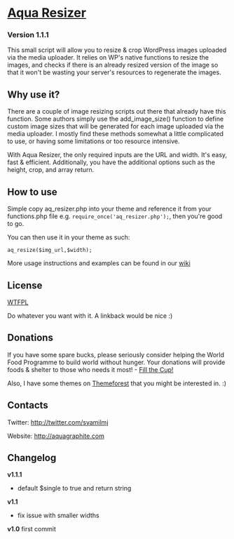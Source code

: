 # [Aqua Resizer](http://aquagraphite.com/)
### Version 1.1.1

This small script will allow you to resize & crop WordPress images uploaded via the media uploader. It relies on WP's native functions to resize the images, and checks if there is an already resized version of the image so that it won't be wasting your server's resources to regenerate the images.

## Why use it?

There are a couple of image resizing scripts out there that already have this function. Some authors simply use the add_image_size() function to define custom image sizes that will be generated for each image uploaded via the media uploader. I mostly find these methods somewhat a little complicated to use, or having some limitations or too resource intensive.

With Aqua Resizer, the only required inputs are the URL and width. It's easy, fast & efficient. Additionally, you have the additional options such as the height, crop, and array return.

## How to use

Simple copy aq_resizer.php into your theme and reference it from your functions.php file e.g. `require_once('aq_resizer.php');`, then you're good to go.

You can then use it in your theme as such:

```
aq_resize($img_url,$width);
```

More usage instructions and examples can be found in our [wiki](https://github.com/sy4mil/Aqua-Resizer/wiki)

## License

[WTFPL](http://sam.zoy.org/wtfpl/)

Do whatever you want with it. A linkback would be nice :)

## Donations
If you have some spare bucks, please seriously consider helping the World Food Programme to build world without hunger. Your donations will provide foods & shelter to those who needs it most! - [Fill the Cup!](https://www.wfp.org/donate/fillthecup_getinvolved)

Also, I have some themes on [Themeforest](http://themeforest.net/user/SyamilMJ/portfolio) that you might be interested in. :)

## Contacts

Twitter: http://twitter.com/syamilmj

Website: http://aquagraphite.com

## Changelog

**v1.1.1**
- default $single to true and return string

**v1.1**
- fix issue with smaller widths

**v1.0**
first commit












